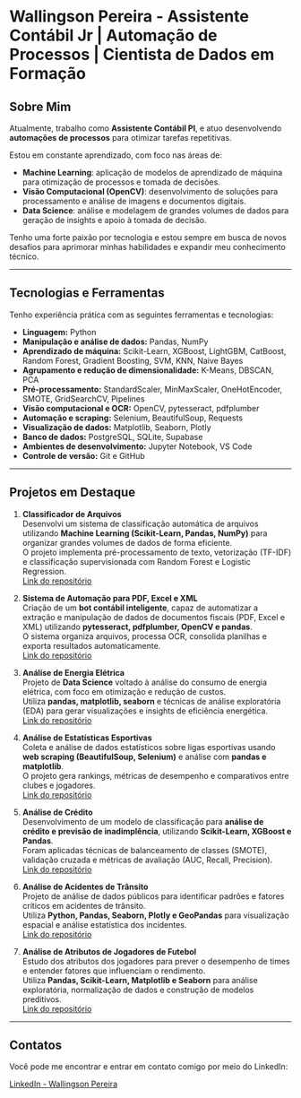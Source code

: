 # Wallingson Pereira - Assistente Contábil Jr | Automação de Processos | Cientista de Dados em Formação

## Sobre Mim

Atualmente, trabalho como **Assistente Contábil Pl**, e atuo desenvolvendo **automações de processos** para otimizar tarefas repetitivas.

Estou em constante aprendizado, com foco nas áreas de:

- **Machine Learning**: aplicação de modelos de aprendizado de máquina para otimização de processos e tomada de decisões.
- **Visão Computacional (OpenCV)**: desenvolvimento de soluções para processamento e análise de imagens e documentos digitais.
- **Data Science**: análise e modelagem de grandes volumes de dados para geração de insights e apoio à tomada de decisão.

Tenho uma forte paixão por tecnologia e estou sempre em busca de novos desafios para aprimorar minhas habilidades e expandir meu conhecimento técnico.

---

## Tecnologias e Ferramentas

Tenho experiência prática com as seguintes ferramentas e tecnologias:

- **Linguagem:** Python  
- **Manipulação e análise de dados:** Pandas, NumPy  
- **Aprendizado de máquina:** Scikit-Learn, XGBoost, LightGBM, CatBoost, Random Forest, Gradient Boosting, SVM, KNN, Naive Bayes  
- **Agrupamento e redução de dimensionalidade:** K-Means, DBSCAN, PCA  
- **Pré-processamento:** StandardScaler, MinMaxScaler, OneHotEncoder, SMOTE, GridSearchCV, Pipelines  
- **Visão computacional e OCR:** OpenCV, pytesseract, pdfplumber  
- **Automação e scraping:** Selenium, BeautifulSoup, Requests  
- **Visualização de dados:** Matplotlib, Seaborn, Plotly  
- **Banco de dados:** PostgreSQL, SQLite, Supabase  
- **Ambientes de desenvolvimento:** Jupyter Notebook, VS Code  
- **Controle de versão:** Git e GitHub 

---

## Projetos em Destaque

1. **Classificador de Arquivos**  
   Desenvolvi um sistema de classificação automática de arquivos utilizando **Machine Learning (Scikit-Learn, Pandas, NumPy)** para organizar grandes volumes de dados de forma eficiente.  
   O projeto implementa pré-processamento de texto, vetorização (TF-IDF) e classificação supervisionada com Random Forest e Logistic Regression.  
   [Link do repositório](https://github.com/wallingson12/Projeto_aplicado-Data-science-e-Machine-Learning)

2. **Sistema de Automação para PDF, Excel e XML**  
   Criação de um **bot contábil inteligente**, capaz de automatizar a extração e manipulação de dados de documentos fiscais (PDF, Excel e XML) utilizando **pytesseract, pdfplumber, OpenCV e pandas**.  
   O sistema organiza arquivos, processa OCR, consolida planilhas e exporta resultados automaticamente.  
   [Link do repositório](https://github.com/wallingson12/Account_bot)

3. **Análise de Energia Elétrica**  
   Projeto de **Data Science** voltado à análise do consumo de energia elétrica, com foco em otimização e redução de custos.  
   Utiliza **pandas, matplotlib, seaborn** e técnicas de análise exploratória (EDA) para gerar visualizações e insights de eficiência energética.  
   [Link do repositório](https://github.com/wallingson12/Data-science_Desafio_Pos)

4. **Análise de Estatísticas Esportivas**  
   Coleta e análise de dados estatísticos sobre ligas esportivas usando **web scraping (BeautifulSoup, Selenium)** e análise com **pandas e matplotlib**.  
   O projeto gera rankings, métricas de desempenho e comparativos entre clubes e jogadores.  
   [Link do repositório](https://github.com/wallingson12/web_scrapping_top_ligas)

5. **Análise de Crédito**  
   Desenvolvimento de um modelo de classificação para **análise de crédito e previsão de inadimplência**, utilizando **Scikit-Learn, XGBoost e Pandas**.  
   Foram aplicadas técnicas de balanceamento de classes (SMOTE), validação cruzada e métricas de avaliação (AUC, Recall, Precision).  
   [Link do repositório](https://github.com/wallingson12/ML_analise_credito)

6. **Análise de Acidentes de Trânsito**  
   Projeto de análise de dados públicos para identificar padrões e fatores críticos em acidentes de trânsito.  
   Utiliza **Python, Pandas, Seaborn, Plotly e GeoPandas** para visualização espacial e análise estatística dos incidentes.  
   [Link do repositório](https://github.com/wallingson12/An-lise-acidentes-de-tr-nsito/tree/main)

7. **Análise de Atributos de Jogadores de Futebol**  
   Estudo dos atributos dos jogadores para prever o desempenho de times e entender fatores que influenciam o rendimento.  
   Utiliza **Pandas, Scikit-Learn, Matplotlib e Seaborn** para análise exploratória, normalização de dados e construção de modelos preditivos.  
   [Link do repositório](https://github.com/wallingson12/An-lise-atributos-de-jogadores/tree/main)

---

## Contatos

Você pode me encontrar e entrar em contato comigo por meio do LinkedIn:

[LinkedIn - Wallingson Pereira](https://www.linkedin.com/in/wallingson-pereira-47a35a1a9/)
